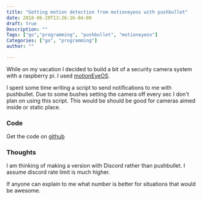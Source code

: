 ```yaml
---
title: "Getting motion detection from motioneyeos with pushbullet"
date: 2018-06-29T13:26:16-04:00
draft: true
Description: ""
Tags: ["go","programming", "pushbullet", "motioneyeos"]
Categories: ["go", "programming"]
author: ""

---
```


While on my vacation I decided to build a bit of a security camera system with a raspberry pi.  I used [motionEyeOS](https://github.com/ccrisan/motioneyeos/wiki).

I spent some time writing a script to send notifications to me with pushbullet.  Due to some bushes setting the camera off every sec I don't plan on using this script.  This would be should be good for cameras aimed inside or static place.

### Code
Get the code on [github](https://github.com/TDogVoid/pushcam)

### Thoughts
I am thinking of making a version with Discord rather than pushbullet.  I assume discord rate limit is much higher.

If anyone can explain to me what number is better for situations that would be awesome.